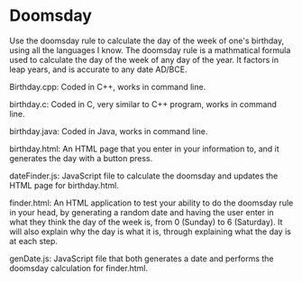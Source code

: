 # Doomsday
Use the doomsday rule to calculate the day of the week of one's birthday, using all the languages I know.
The doomsday rule is a mathmatical formula used to calculate the day of the week of any day of the year. It factors in leap years, and is accurate to any date AD/BCE.

Birthday.cpp: Coded in C++, works in command line.

birthday.c: Coded in C, very similar to C++ program, works in command line.

birthday.java: Coded in Java, works in command line.

birthday.html: An HTML page that you enter in your information to, and it generates the day with a button press.

dateFinder.js: JavaScript file to calculate the doomsday and updates the HTML page for birthday.html.

finder.html: An HTML application to test your ability to do the doomsday rule in your head, by generating a random date and having the user enter in what they think the day of the week is, from 0 (Sunday) to 6 (Saturday). It will also explain why the day is what it is, through explaining what the day is at each step.

genDate.js: JavaScript file that both generates a date and performs the doomsday calculation for finder.html.
